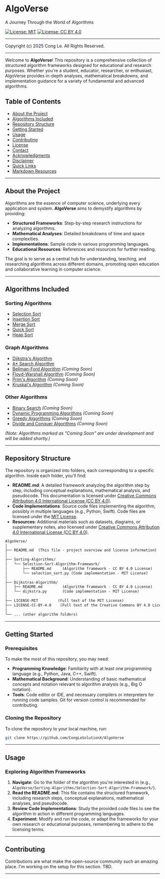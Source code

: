 
# AlgoVerse
A Journey Through the World of Algorithms

[![License: MIT](https://img.shields.io/badge/License-MIT-yellow.svg)](LICENSE)  [![License: CC BY 4.0](https://licensebuttons.net/l/by/4.0/88x31.png)](LICENSE-CC-BY-4.0) 

---
Copyright (c) 2025 Cong Le. All Rights Reserved.

---

Welcome to **AlgoVerse**! This repository is a comprehensive collection of structured algorithm frameworks designed for educational and research purposes. Whether you're a student, educator, researcher, or enthusiast, AlgoVerse provides in-depth analyses, mathematical breakdowns, and implementation guidance for a variety of fundamental and advanced algorithms.

## Table of Contents

- [About the Project](#about-the-project)
- [Algorithms Included](#algorithms-included)
- [Repository Structure](#repository-structure)
- [Getting Started](#getting-started)
- [Usage](#usage)
- [Contributing](#contributing)
- [License](#license)
- [Contact](#contact)
- [Acknowledgments](#acknowledgments)
- [Disclaimer](#disclaimer)
- [Quick Links](#quick-links)
- [Markdown Resources](#markdown-resources)

---

## About the Project

Algorithms are the essence of computer science, underlying every application and system. **AlgoVerse** aims to demystify algorithms by providing:

- **Structured Frameworks**: Step-by-step research instructions for analyzing algorithms.
- **Mathematical Analyses**: Detailed breakdowns of time and space complexities.
- **Implementations**: Sample code in various programming languages.
- **Educational Resources**: References and resources for further reading.

The goal is to serve as a central hub for understanding, teaching, and researching algorithms across different domains, promoting open education and collaborative learning in computer science.

---

## Algorithms Included

### Sorting Algorithms

- [Selection Sort](./Sorting-Algorithms/Selection-Sort-Algorithm-Framework/Selection-Sort-Algorithm-Framework.md)
- [Insertion Sort](./Sorting-Algorithms/Insertion-Sort-Algorithm-Framework/Insertion-Sort-Algorithm-Framework.md)
- [Merge Sort](./Sorting-Algorithms/Merge-Sort-Algorithm-Framework/Merge-Sort-Algorithm-Framework.md)
- [Quick Sort](./Sorting-Algorithms/Quick-Sort-Algorithm-Framework/Quick-Sort-Algorithm-Framework.md)
- [Heap Sort](./Sorting-Algorithms/Heap-Sort-Algorithm-Framework/Heap-Sort-Algorithm-Framework.md)

### Graph Algorithms

- [Dijkstra's Algorithm](./Dijkstras-Algorithm/README.md)
- [A* Search Algorithm](./A-Star-Algorithm/README.md)
- [Bellman-Ford Algorithm](./Bellman-Ford-Algorithm/README.md) *(Coming Soon)*
- [Floyd-Warshall Algorithm](./Floyd-Warshall-Algorithm/README.md) *(Coming Soon)*
- [Prim's Algorithm](./Prims-Algorithm/README.md) *(Coming Soon)*
- [Kruskal's Algorithm](./Kruskals-Algorithm/README.md) *(Coming Soon)*

### Other Algorithms

- [Binary Search](./Binary-Search/README.md) *(Coming Soon)*
- [Dynamic Programming Algorithms](./Dynamic-Programming/README.md) *(Coming Soon)*
- [Greedy Algorithms](./Greedy-Algorithms/README.md) *(Coming Soon)*
- [Divide and Conquer Algorithms](./Divide-and-Conquer/README.md) *(Coming Soon)*

*(Note: Algorithms marked as "Coming Soon" are under development and will be added shortly.)*

---

## Repository Structure

The repository is organized into folders, each corresponding to a specific algorithm. Inside each folder, you'll find:

- **README.md**: A detailed framework analyzing the algorithm step by step, including conceptual explanations, mathematical analysis, and pseudocode.  This documentation is licensed under [Creative Commons Attribution 4.0 International License (CC BY 4.0)](LICENSE-CC-BY-4.0).
- **Code Implementations**: Source code files implementing the algorithm, possibly in multiple languages (e.g., Python, Swift).  Code files are licensed under the [MIT License](LICENSE).
- **Resources**: Additional materials such as datasets, diagrams, or supplementary notes, also licensed under [Creative Commons Attribution 4.0 International License (CC BY 4.0)](LICENSE-CC-BY-4.0).

```markdown
AlgoVerse/
│
├── README.md  (This file - project overview and license information)
│
├── Sorting-Algorithms/
│   └── Selection-Sort-Algorithm-Framework/
│       ├── README.md     (Algorithm framework - CC BY 4.0 License)
│       └── selection_sort.py (Code implementation - MIT License)
│
├── Dijkstras-Algorithm/
│   ├── README.md         (Algorithm framework - CC BY 4.0 License)
│   └── dijkstra.py       (Code implementation - MIT License)
│
├── LICENSE-MIT         (Full text of the MIT License)
├── LICENSE-CC-BY-4.0    (Full text of the Creative Commons BY 4.0 License)
│
└── ... (other algorithm folders)
```

---

## Getting Started

### Prerequisites

To make the most of this repository, you may need:

- **Programming Knowledge**: Familiarity with at least one programming language (e.g., Python, Java, C++, Swift).
- **Mathematical Background**: Understanding of basic mathematical concepts and notation relevant to algorithm analysis (e.g., Big O notation).
- **Tools**: Code editor or IDE, and necessary compilers or interpreters for running code samples. Git for version control is recommended for contributing.

### Cloning the Repository

To clone the repository to your local machine, run:

```bash
git clone https://github.com/CongLeSolutionX/AlgoVerse
```



---

## Usage

### Exploring Algorithm Frameworks

1. **Navigate**: Go to the folder of the algorithm you're interested in (e.g., `AlgoVerse/Sorting-Algorithms/Selection-Sort-Algorithm-Framework/`).
2. **Read the README.md**: This file contains the structured framework, including research steps, conceptual explanations, mathematical analyses, and pseudocode.
3. **Review Code Implementations**: Study the provided code files to see the algorithm in action in different programming languages.
4. **Experiment**: Modify and run the code, or adapt the frameworks for your own research or educational purposes, remembering to adhere to the licensing terms.

---

## Contributing

Contributions are what make the open-source community such an amazing place. I'm working on the setup for this section. TBD.

----
